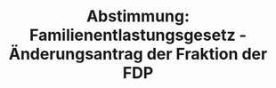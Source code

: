 ---
abstimmung:
  abstimmung: 2
  bundestagssitzung: 105
  legislaturperiode: 19
categories:
- Todo
data:
- title: Abstimmungsergebnis 20190607_2-data.pdf
  url: /res/2021-btw/abstimmungsergebnisse/20190607_2-data.pdf
- title: Abstimmungsergebnis 20190607_2_xls-data.xls
  url: /res/2021-btw/abstimmungsergebnisse/20190607_2_xls-data.xls
- title: Abstimmungsergebnis 20190607_2_xls-datacsv
  url: /res/2021-btw/abstimmungsergebnisse/csv/20190607_2_xls-datacsv
ergebnis:
  afd:
    enthaltung: 0
    gesamt: 91
    ja: 0
    nein: 75
    nichtabgegeben: 16
    ungueltig: 0
  bü90/gr:
    enthaltung: 0
    gesamt: 67
    ja: 0
    nein: 60
    nichtabgegeben: 7
    ungueltig: 0
  cdu/csu:
    enthaltung: 0
    gesamt: 246
    ja: 231
    nein: 0
    nichtabgegeben: 15
    ungueltig: 0
  die linke.:
    enthaltung: 0
    gesamt: 69
    ja: 0
    nein: 60
    nichtabgegeben: 9
    ungueltig: 0
  fdp:
    enthaltung: 0
    gesamt: 80
    ja: 0
    nein: 62
    nichtabgegeben: 18
    ungueltig: 0
  file: 20190607_2_xls-data.xls
  fraktionslos:
    enthaltung: 0
    gesamt: 4
    ja: 1
    nein: 0
    nichtabgegeben: 3
    ungueltig: 0
  spd:
    enthaltung: 0
    gesamt: 152
    ja: 137
    nein: 0
    nichtabgegeben: 15
    ungueltig: 0
layout: abstimmung
links:
- title: Link zu bundestag.de
  url: https://www.bundestag.de/parlament/plenum/abstimmung/abstimmung?id=552
preview: 'Deutscher Bundestag


  105. Sitzung des Deutschen Bundestages

  am Freitag, 7. Juni 2019


  Endgültiges Ergebnis der Namentlichen Abstimmung Nr. 2


  Gesetzentwurf der Bundesregierung

  Entwurf eines Fachkräfteeinwanderungsgesetzes

  - Drucksachen 19/8285 und 19/10714 -'
tags:
- Todo
title: 'Abstimmung: Familienentlastungsgesetz - Änderungsantrag der Fraktion der FDP'
---